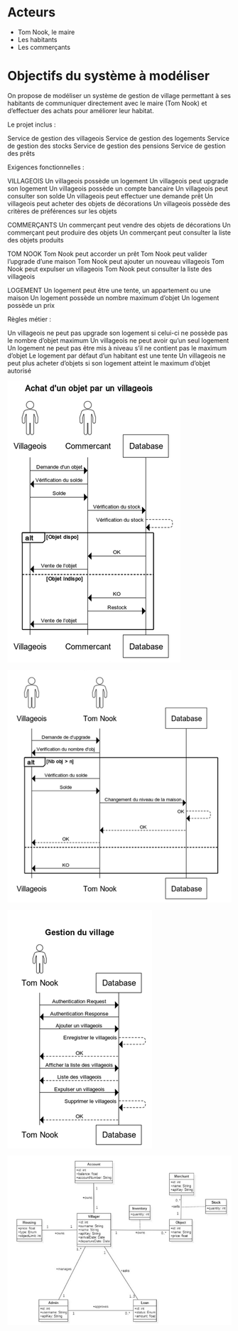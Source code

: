 # Acteurs

- Tom Nook, le maire
- Les habitants
- Les commerçants

# Objectifs du système à modéliser

On propose de modéliser un système de gestion de village permettant à ses habitants de communiquer directement avec le maire (Tom Nook) et d’effectuer des achats pour améliorer leur habitat. 

Le projet inclus :

Service de gestion des villageois
Service de gestion des logements
Service de gestion des stocks
Service de gestion des pensions
Service de gestion des prêts

Exigences fonctionnelles :

VILLAGEOIS 
Un villageois possède un logement
Un villageois peut upgrade son logement
Un villageois possède un compte bancaire
Un villageois peut consulter son solde
Un villageois peut effectuer une demande prêt
Un villageois peut acheter des objets de décorations
Un villageois possède des critères de préférences sur les objets


COMMERÇANTS 
Un commerçant peut vendre des objets de décorations
Un commerçant peut produire des objets
Un commerçant peut consulter la liste des objets produits

TOM NOOK
Tom Nook peut accorder un prêt
Tom Nook peut valider l’upgrade d’une maison
Tom Nook peut ajouter un nouveau villageois
Tom Nook peut expulser un villageois
Tom Nook peut consulter la liste des villageois

LOGEMENT
Un logement peut être une tente, un appartement ou une maison
Un logement possède un nombre maximum d’objet
Un logement possède un prix

Règles métier :

Un villageois ne peut pas upgrade son logement si celui-ci ne possède pas le nombre d’objet maximum
Un villageois ne peut avoir qu’un seul logement
Un logement ne peut pas être mis à niveau s’il ne contient pas le maximum d’objet
Le logement par défaut d’un habitant est une tente
Un villageois ne peut plus acheter d’objets si son logement atteint le maximum d’objet autorisé 

![](2022-11-10-14-18-30.png)

![](2022-11-10-14-18-51.png)

![](2022-11-10-14-19-05.png)

![](2022-11-10-14-19-28.png)

